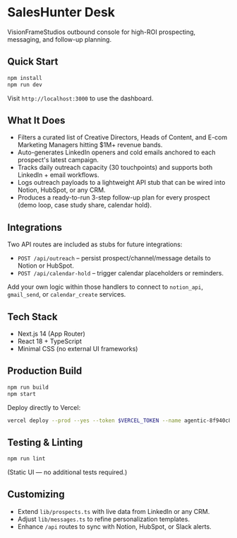 # SalesHunter Desk

VisionFrameStudios outbound console for high-ROI prospecting, messaging, and follow-up planning.

## Quick Start

```bash
npm install
npm run dev
```

Visit `http://localhost:3000` to use the dashboard.

## What It Does

- Filters a curated list of Creative Directors, Heads of Content, and E-com Marketing Managers hitting $1M+ revenue bands.
- Auto-generates LinkedIn openers and cold emails anchored to each prospect's latest campaign.
- Tracks daily outreach capacity (30 touchpoints) and supports both LinkedIn + email workflows.
- Logs outreach payloads to a lightweight API stub that can be wired into Notion, HubSpot, or any CRM.
- Produces a ready-to-run 3-step follow-up plan for every prospect (demo loop, case study share, calendar hold).

## Integrations

Two API routes are included as stubs for future integrations:

- `POST /api/outreach` – persist prospect/channel/message details to Notion or HubSpot.
- `POST /api/calendar-hold` – trigger calendar placeholders or reminders.

Add your own logic within those handlers to connect to `notion_api`, `gmail_send`, or `calendar_create` services.

## Tech Stack

- Next.js 14 (App Router)
- React 18 + TypeScript
- Minimal CSS (no external UI frameworks)

## Production Build

```bash
npm run build
npm start
```

Deploy directly to Vercel:

```bash
vercel deploy --prod --yes --token $VERCEL_TOKEN --name agentic-8f940c8d
```

## Testing & Linting

```bash
npm run lint
```

(Static UI — no additional tests required.)

## Customizing

- Extend `lib/prospects.ts` with live data from LinkedIn or any CRM.
- Adjust `lib/messages.ts` to refine personalization templates.
- Enhance `/api` routes to sync with Notion, HubSpot, or Slack alerts.
